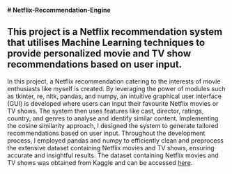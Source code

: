 **# Netflix-Recommendation-Engine**

## This project is a Netflix recommendation system that utilises Machine Learning techniques to provide personalized movie and TV show recommendations based on user input.

In this project, a Netflix recommendation catering to the interests of movie enthusiasts like myself is created. By leveraging the power of modules such as tkinter, re, nltk, pandas, and numpy, an intuitive graphical user interface (GUI) is developed where users can input their favourite Netflix movies or TV shows. The system then uses features like cast, director, ratings, country, and genres to analyse and identify similar content. Implementing the cosine similarity approach, I designed the system to generate tailored recommendations based on user input. Throughout the development process, I employed pandas and numpy to efficiently clean and preprocess the extensive dataset containing Netflix movies and TV shows, ensuring accurate and insightful results. The dataset containing Netflix movies and TV shows was obtained from Kaggle and can be accessed [here](https://www.kaggle.com/datasets/satpreetmakhija/netflix-movies-and-tv-shows-2021?resource=download "Netflix Movies and TV Shows 2021").
